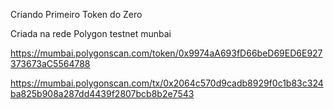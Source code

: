 Criando Primeiro Token do Zero

Criada na rede Polygon testnet munbai

https://mumbai.polygonscan.com/token/0x9974aA693fD66beD69ED6E927373673aC5564788

https://mumbai.polygonscan.com/tx/0x2064c570d9cadb8929f0c1b83c324ba825b908a287dd4439f2807bcb8b2e7543
